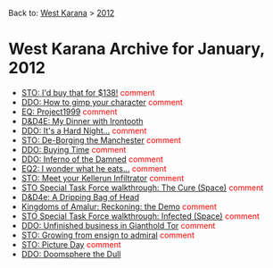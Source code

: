 Back to: [West Karana](/posts/westkarana.md) > [2012](/posts/2012/westkarana.md)
# West Karana Archive for January, 2012

* [STO: I'd buy that for $138!](9932.md) <span style="color:red;">comment</span>
* [DDO: How to gimp your character](9943.md) <span style="color:red;">comment</span>
* [EQ: Project1999](9948.md) <span style="color:red;">comment</span>
* [D&D4E: My Dinner with Irontooth](9952.md) <span style="color:red;"></span>
* [DDO: It's a Hard Night...](9970.md) <span style="color:red;">comment</span>
* [STO: De-Borging the Manchester](9976.md) <span style="color:red;">comment</span>
* [DDO: Buying Time](9979.md) <span style="color:red;">comment</span>
* [DDO: Inferno of the Damned](9982.md) <span style="color:red;">comment</span>
* [EQ2: I wonder what he eats...](9986.md) <span style="color:red;">comment</span>
* [STO: Meet your Kellerun Infiltrator](9994.md) <span style="color:red;">comment</span>
* [STO Special Task Force walkthrough: The Cure (Space)](9997.md) <span style="color:red;">comment</span>
* [D&D4e: A Dripping Bag of Head](10000.md) <span style="color:red;"></span>
* [Kingdoms of Amalur: Reckoning: the Demo](10016.md) <span style="color:red;">comment</span>
* [STO Special Task Force walkthrough: Infected (Space)](10028.md) <span style="color:red;">comment</span>
* [DDO: Unfinished business in Gianthold Tor](10034.md) <span style="color:red;">comment</span>
* [STO: Growing from ensign to admiral](10038.md) <span style="color:red;">comment</span>
* [STO: Picture Day](10044.md) <span style="color:red;">comment</span>
* [DDO: Doomsphere the Dull](10049.md) <span style="color:red;"></span>
